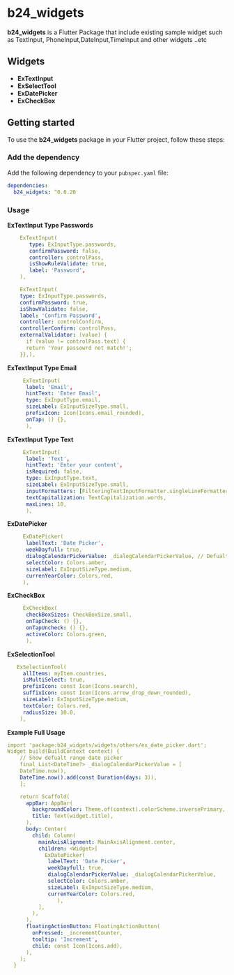 # b24_widgets

**b24_widgets** is a Flutter Package that include existing sample widget such as TextInput, PhoneInput,DateInput,TimeInput and other widgets ..etc

## Widgets
- **ExTextInput**
- **ExSelectTool**
- **ExDatePicker**
- **ExCheckBox**

## Getting started
To use the **b24_widgets** package in your Flutter project, follow these steps:

### Add the dependency
Add the following dependency to your `pubspec.yaml` file:
```yaml
dependencies:
  b24_widgets: ^0.0.20
```
### Usage

**ExTextInput Type Passwords** 

```yaml
    ExTextInput(
       type: ExInputType.passwords,
       confirmPassword: false,
       controller: controlPass,
       isShowRuleValidate: true,
       label: 'Password',
    ),

    ExTextInput(
    type: ExInputType.passwords,
    confirmPassword: true,
    isShowValidate: false,
    label: 'Confirm Password',
    controller: controlConfirm,
    controllerConfirm: controlPass,
    externalValidator: (value) {
      if (value != controlPass.text) {
      return 'Your passowrd not match!';
    }},),
```

**ExTextInput Type Email** 

```yaml
     ExTextInput(
      label: 'Email',
      hintText: 'Enter Email',
      type: ExInputType.email,
      sizeLabel: ExInputSizeType.small,
      prefixIcon: Icon(Icons.email_rounded),
      onTap: () {},
      ),
```
**ExTextInput Type Text** 

```yaml
     ExTextInput(
      label: 'Text',
      hintText: 'Enter your content',
      isRequired: false,
      type: ExInputType.text,
      sizeLabel: ExInputSizeType.small,
      inputFormatters: [FilteringTextInputFormatter.singleLineFormatter],
      textCapitalization: TextCapitalization.words,
      maxLines: 10,
      ),
```

**ExDatePicker** 

```yaml
     ExDatePicker(
      labelText: 'Date Picker',
      weekDayfull: true,
      dialogCalendarPickerValue: _dialogCalendarPickerValue, // Defualt date picker range
      selectColor: Colors.amber,
      sizeLabel: ExInputSizeType.medium,
      currenYearColor: Colors.red,
     ),
```

**ExCheckBox** 

```yaml
     ExCheckBox(
      checkBoxSizes: CheckBoxSize.small,
      onTapCheck: () {},
      onTapUncheck: () {},
      activeColor: Colors.green,
      ),
```

**ExSelectionTool** 

```yaml
   ExSelectionTool(
     allItems: myItem.countries,
     isMultiSelect: true,
     prefixIcon: const Icon(Icons.search),
     suffixIcon: const Icon(Icons.arrow_drop_down_rounded),
     sizeLabel: ExInputSizeType.medium,
     textColor: Colors.red,
     radiusSize: 10.0,
    ),
```


**Example Full Usage**

``` yaml 
import 'package:b24_widgets/widgets/others/ex_date_picker.dart';
Widget build(BuildContext context) {
    // Show defualt range date picker
    final List<DateTime?> _dialogCalendarPickerValue = [
    DateTime.now(),
    DateTime.now().add(const Duration(days: 3)),
    ];

    return Scaffold(
      appBar: AppBar(
        backgroundColor: Theme.of(context).colorScheme.inversePrimary,
        title: Text(widget.title),
      ),
      body: Center(
        child: Column(
          mainAxisAlignment: MainAxisAlignment.center,
          children: <Widget>[
            ExDatePicker(
             labelText: 'Date Picker',
             weekDayfull: true,
             dialogCalendarPickerValue: _dialogCalendarPickerValue,
             selectColor: Colors.amber,
             sizeLabel: ExInputSizeType.medium,
             currenYearColor: Colors.red,
                ),
          ],
        ),
      ),
      floatingActionButton: FloatingActionButton(
        onPressed: _incrementCounter,
        tooltip: 'Increment',
        child: const Icon(Icons.add),
      ), 
    );
  }
  ``````
